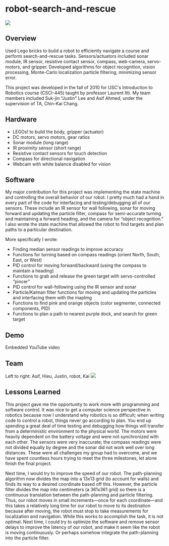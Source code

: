 robot-search-and-rescue
=======================

<img src="http://niftyhedgehog.com/robot-search-and-rescue/images/robot_closed.jpg">

## Overview
Used Lego bricks to build a robot to efficiently navigate a course and perform search-and-rescue tasks. Sensors/actuators included sonar module, IR sensor, resistive contact sensor, compass, web-camera, servo-motors, and gripper. Developed algorithms for object recognition, vision processing, Monte-Carlo localization particle filtering, minimizing sensor error.

This project was developed in the fall of 2010 for USC's Introduction to Robotics course (CSCI-445) taught by professor Laurent Itti. My team members included Suk-jin "Justin" Lee and Asif Ahmed, under the supervision of TA, Chin-Kai Chang.

## Hardware
* LEGOs! to build the body, gripper (actuator)
* DC motors, servo motors, gear ratios
* Sonar module (long range)
* IR proximity sensor (short range)
* Resistive contact sensors for touch detection
* Compass for directional navigation
* Webcam with white balance disabled for vision

## Software
My major contribution for this project was implementing the state machine and controlling the overall behavior of our robot. I pretty much had a hand in every part of the code for interfacing and testing/debugging all of our sensors. These include an IR sensor for wall following, sonar for moving forward and updating the particle filter, compass for semi-accurate turning and maintaining a forward heading, and the camera for “object recognition.” I also wrote the state machine that allowed the robot to find targets and plan paths to a particular destination.  

More specifically I wrote:

* Finding median sensor readings to improve accuracy
* Functions for turning based on compass readings (orient North, South, East, or West)
* PID control for moving forward/backward (using the compass to maintain a heading)
* Functions to grab and release the green target with servo-controlled “pincer”
* PID control for wall-following using the IR sensor and sonar
* Particle/Kalman filter functions for moving and updating the particles and interfacing them with the mapImg
* Functions to find pink and orange objects (color segmenter, connected components, PID)
* Functions to plan a path to nearest purple dock, and search for green target

## Demo
Embedded YouTube video

## Team
Left to right: Asif, Hieu, Justin, robot, Kai
<img src="http://niftyhedgehog.com/robot-search-and-rescue/images/team5.jpg">

## Lessons Learned
This project gave me the opportunity to work more with programming and software control. It was nice to get a computer science perspective in robotics because now I understand why robotics is so difficult; when writing code to control a robot, things never go according to plan. You end up spending a great deal of time testing and debugging how things will transfer from a deterministic environment to the physical world. The motors were heavily dependent on the battery voltage and were not synchronized with each other. The sensors were very inaccurate; the compass readings were not divided equally by degree and the sonar did not work well over long distances. These were all challenges my group had to overcome, and we have spent countless hours trying to meet the three milestones, let alone finish the final project.

Next time, I would try to improve the speed of our robot. The path-planning algorithm now divides the map into a 13x13 grid (to account for walls) and finds its way to a desired coordinate based off this. However, the particle filter divides the map into centimeters (a 361x361 grid) so there is a continuous translation between the path-planning and particle filtering.  Thus, our robot moves in small increments—once for each coordinate—and this takes a relatively long time for our robot to move to its destination because after moving, the robot must stop to take measurements for localization and navigation.  While this works to accomplish the task, it is not optimal. Next time, I could try to optimize the software and remove sensor delays to improve the latency of our robot, and make it seem like the robot is moving continuously. Or perhaps somehow integrate the path-planning into the particle filter.
